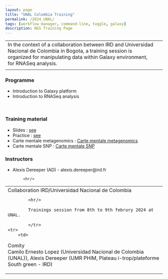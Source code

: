 ```yaml
---
layout: page
title: "UNAL Colombia Training"
permalink: /2024_UNAL/
tags: [workflow manager, command-line, toggle, galaxy]
description: NGS Training Page
---
```


<table class="table-contact">
	<tr>
		<td>
			In the context of a collaboration between IRD and Universidad Nacional de Colombia in Bogota, a training session is organized for manipulating data within Galaxy environment, for RNASeq analysis.
		</td>
	<tr>
		<td><a class="logo" href="https://unal.edu.co/"><img class="img-logo" src="{{ site.url }}/images/logo/logo-Universidad-Nacional.png" alt="" /></a></td>
		<td><a class="logo" href="http://www.ird.fr"><img class="img-logo"   src="{{ site.url }}/images/logo_ird.png" alt="" /></a></td>
	</tr>
</table>

<table class="table-contact">
	<tr>
		<td>
Collaboration IRD/Universidad Nacional de Colombia
<br />
			
			<hr/>
			
			Trainings session from 8th to 9th februry 2024 at UNAL.
			
			</tr>
	<tr>
		<td>
Comity
		<br />
Camilo Ernesto Lopez (Universidad Nacional de Colombia (UNAL)), Alexis Dereeper (UMR PHIM, Plateau i-trop/plateforme South green - IRD)
		</td></tr>
	



<div id="colonne1">
<h3>Programme</h3>
<ul>
<li>Introduction to Galaxy platform </li>
<li>Introduction to RNASeq analysis</li>
</ul>
    <br />
</div>


<div id="colonne3">
<h3>Training material</h3>
<ul>
   <li>Slides : <a target="_blank" href="{{ site.url }}/files/Burkina-intro-complet-1-194.pdf">see</a></li>
   <li>Practice : <a target="_blank" href="https://github.com/SouthGreenPlatform/training_SV_teaching/tree/2022_burkina">see</a> </li>
	 <li>Carte mentale metagenomics : <a target="_blank" href="https://github.com/SouthGreenPlatform/training_SV_teaching/raw/2022_burkina/carte_mentale_metagenomics.png">Carte mentale metagenomics</a> </li>
	<li>Carte mentale SNP : <a target="_blank" href="https://github.com/SouthGreenPlatform/training_SV_teaching/raw/2022_burkina/carte_mentale_snp.png">Carte mentale SNP</a> </li>
</ul>
</div>



<div id="nextInline" class="clearfix">
<h3>Instructors</h3>
<ul>
    <li>Alexis Dereeper (AD) - alexis.dereeper@ird.fr </li>
</ul>
			
			<hr/>
	

</div> 


